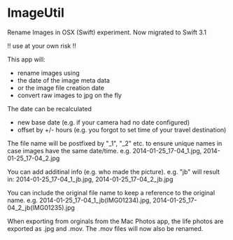 ImageUtil
=========

Rename Images in OSX (Swift) experiment.
Now migrated to Swift 3.1

!! use at your own risk !!

This app will: 
- rename images using
 - the date of the image meta data 
 - or the image file creation date
- convert raw images to jpg on the fly

The date can be recalculated
 - new base date (e.g. if your camera had no date configured)
 - offset by +/- hours (e.g. you forgot to set time of your travel destination)

The file name will be postfixed by "_1", "_2" etc. to ensure unique names in case images have the same date/time.
e.g. 2014-01-25_17-04_1.jpg, 2014-01-25_17-04_2.jpg

You can add additinal info (e.g. who made the picture).
e.g. "jb" will result in: 2014-01-25_17-04_1_jb.jpg, 2014-01-25_17-04_2_jb.jpg

You can include the original file name to keep a reference to the original name.
e.g. 2014-01-25_17-04_1_jb(IMG01234).jpg, 2014-01-25_17-04_2_jb(IMG01235).jpg

When exporting from orginals from the Mac Photos app, the life photos are exported as .jpg and .mov.
The .mov files will now also be renamed.

